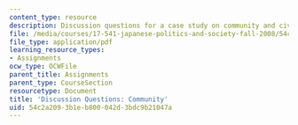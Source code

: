 ```yaml
---
content_type: resource
description: Discussion questions for a case study on community and civil society.
file: /media/courses/17-541-japanese-politics-and-society-fall-2008/54c2a2093b1eb800042d3bdc9b21047a_questions5.pdf
file_type: application/pdf
learning_resource_types:
- Assignments
ocw_type: OCWFile
parent_title: Assignments
parent_type: CourseSection
resourcetype: Document
title: 'Discussion Questions: Community'
uid: 54c2a209-3b1e-b800-042d-3bdc9b21047a
---
```

